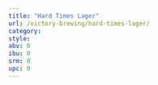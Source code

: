```yaml
---
title: "Hard Times Lager"
url: /victory-brewing/hard-times-lager/
category: 
style: 
abv: 0
ibu: 0
srm: 0
upc: 0
---
```


